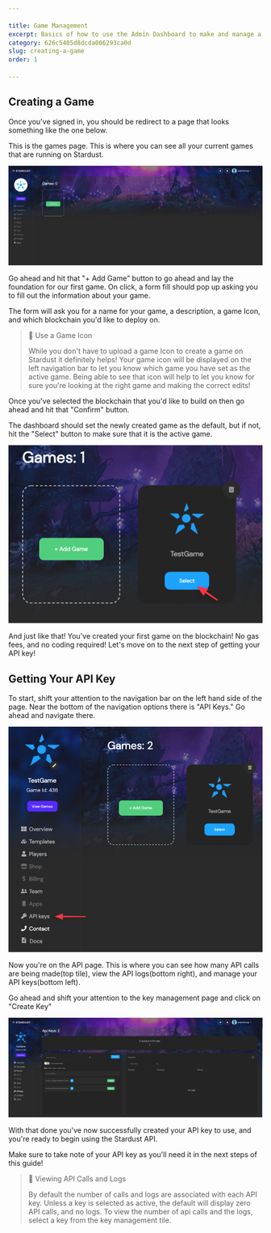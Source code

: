 ```yaml
---

title: Game Management
excerpt: Basics of how to use the Admin Dashboard to make and manage a game
category: 626c5405d8dcda006293ca0d
slug: creating-a-game
order: 1

---
```


## Creating a Game

Once you've signed in, you should be redirect to a page that looks something like the one below.

This is the games page. This is where you can see all your current games that are running on Stardust.

![Game's Page](https://github.com/Stardust-Platform/Documentation/blob/main/images/guides/game_management/Games_Page.png "Game's Page")

Go ahead and hit that "+ Add Game" button to go ahead and lay the foundation for our first game. On click, a form fill should pop up asking you to fill out the information about your game.

The form will ask you for a name for your game, a description, a game Icon, and which blockchain you'd like to deploy on.

> 📘 Use a Game Icon
> 
> While you don't have to upload a game Icon to create a game on Stardust it definitely helps! Your game icon will be displayed on the left navigation bar to let you know which game you have set as the active game. Being able to see that icon will help to let you know for sure you're looking at the right game and making the correct edits!


Once you've selected the blockchain that you'd like to build on then go ahead and hit that "Confirm" button.

The dashboard should set the newly created game as the default, but if not, hit the "Select" button to make sure that it is the active game.


![Select Game](https://github.com/Stardust-Platform/Documentation/blob/main/images/guides/game_management/Select_Game.png "Select Game")

And just like that! You've created your first game on the blockchain! No gas fees, and no coding required! Let's move on to the next step of getting your API key!

## Getting Your API Key

To start, shift your attention to the navigation bar on the left hand side of the page. Near the bottom of the navigation options there is "API Keys." Go ahead and navigate there.


![Navigation Bar](https://github.com/Stardust-Platform/Documentation/blob/main/images/guides/game_management/Nav_bar.png "Navigation Bar")

Now you're on the API page. This is where you can see how many API calls are being made(top tile), view the API logs(bottom right), and manage your API keys(bottom left).

Go ahead and shift your attention to the key management page and click on "Create Key"


![API Page](https://github.com/Stardust-Platform/Documentation/blob/main/images/guides/game_management/API_Page.png "API Page")

With that done you've now successfully created your API key to use, and you're ready to begin using the Stardust API.

Make sure to take note of your API key as you'll need it in the next steps of this guide!

> 📘 Viewing API Calls and Logs
> 
> By default the number of calls and logs are associated with each API key. Unless a key is selected as active, the default will display zero API calls, and no logs. To view the number of api calls and the logs, select a key from the key management tile. 

